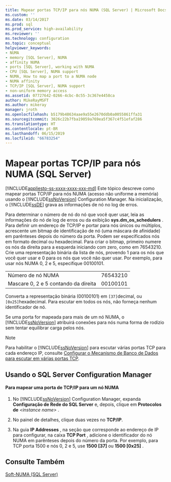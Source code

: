 ```yaml
---
title: Mapear portas TCP/IP para nós NUMA (SQL Server) | Microsoft Docs
ms.custom: ''
ms.date: 03/14/2017
ms.prod: sql
ms.prod_service: high-availability
ms.reviewer: ''
ms.technology: configuration
ms.topic: conceptual
helpviewer_keywords:
- NUMA
- memory [SQL Server], NUMA
- affinity NUMA
- ports [SQL Server], working with NUMA
- CPU [SQL Server], NUMA support
- NUMA, How to map a port to a NUMA node
- NUMA affinity
- TCP/IP [SQL Server], NUMA support
- non-uniform memory access
ms.assetid: 07727642-0266-4cbc-8c55-3c367e4458ca
author: MikeRayMSFT
ms.author: mikeray
manager: jroth
ms.openlocfilehash: b5179b48634aae9a55e2670ddb0a0055861ffa31
ms.sourcegitcommit: 3026c22b7fba19059a769ea5f367c4f51efaf286
ms.translationtype: HT
ms.contentlocale: pt-BR
ms.lasthandoff: 06/15/2019
ms.locfileid: "66783254"
---
```

# <a name="map-tcp-ip-ports-to-numa-nodes-sql-server"></a>Mapear portas TCP/IP para nós NUMA (SQL Server)
[!INCLUDE[appliesto-ss-xxxx-xxxx-xxx-md](../../includes/appliesto-ss-xxxx-xxxx-xxx-md.md)]
  Este tópico descreve como mapear portas TCP/IP para nós NUMA (acesso não uniforme a memória) usando o [!INCLUDE[ssNoVersion](../../includes/ssnoversion-md.md)] Configuration Manager. Na inicialização, o [!INCLUDE[ssDE](../../includes/ssde-md.md)] grava as informações de nó no log de erros.  
  
 Para determinar o número de nó do nó que você quer usar, leia as informações do nó de log de erros ou da exibição **sys.dm_os_schedulers** . Para definir um endereço de TCP/IP e portar para nós únicos ou múltiplos, acrescente um bitmap de identificação de nó (uma máscara de afinidade) em parênteses depois do número da porta. Podem ser especificados nós em formato decimal ou hexadecimal. Para criar o bitmap, primeiro numere os nós da direita para a esquerda iniciando com zero, como em 76543210. Crie uma representação binária da lista de nós, provendo 1 para os nós que você quer usar e 0 para os nós que você não quer usar. Por exemplo, para usar nós NUMA 0, 2 e 5, especifique 00100101.  
  
|||  
|-|-|  
|Número de nó NUMA|76543210|  
|Mascare 0, 2 e 5 contando da direita|00100101|  
  
 Converta a representação binária (00100101) em `[37]`decimal, ou `[0x25]`hexadecimal. Para escutar em todos os nós, não forneça nenhum identificador de nó.  
  
 Se uma porta for mapeada para mais de um nó NUMA, o [!INCLUDE[ssNoVersion](../../includes/ssnoversion-md.md)] atribuirá conexões para nós numa forma de rodízio sem tentar equilibrar carga pelos nós.  
  
> [!NOTE]  
>  Para habilitar o [!INCLUDE[ssNoVersion](../../includes/ssnoversion-md.md)] para escutar várias portas TCP para cada endereço IP, consulte [Configurar o Mecanismo de Banco de Dados para escutar em várias portas TCP](../../database-engine/configure-windows/configure-the-database-engine-to-listen-on-multiple-tcp-ports.md).  
  
##  <a name="SSMSProcedure"></a> Usando o SQL Server Configuration Manager  
  
#### <a name="to-map-a-tcpip-port-to-a-numa-node"></a>Para mapear uma porta de TCP/IP para um nó NUMA  
  
1.  No [!INCLUDE[ssNoVersion](../../includes/ssnoversion-md.md)] Configuration Manager, expanda **Configuração de Rede do SQL Server** e, depois, clique em **Protocolos de** *\<instance name>* .  
  
2.  No painel de detalhes, clique duas vezes no **TCP/IP**.  
  
3.  Na guia **IP Addresses** , na seção que corresponde ao endereço de IP para configurar, na caixa **TCP Port** , adicione o identificador do nó NUMA em parênteses depois do número da porta. Por exemplo, para TCP porta 1500 e nós 0, 2 e 5, use **1500 [37]** ou **1500 [0x25]** .  
  
## <a name="see-also"></a>Consulte Também  
 [Soft-NUMA &#40;SQL Server&#41;](../../database-engine/configure-windows/soft-numa-sql-server.md)  
  
  
